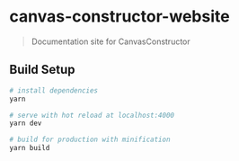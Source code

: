 # canvas-constructor-website

> Documentation site for CanvasConstructor

## Build Setup

```bash
# install dependencies
yarn

# serve with hot reload at localhost:4000
yarn dev

# build for production with minification
yarn build
```
